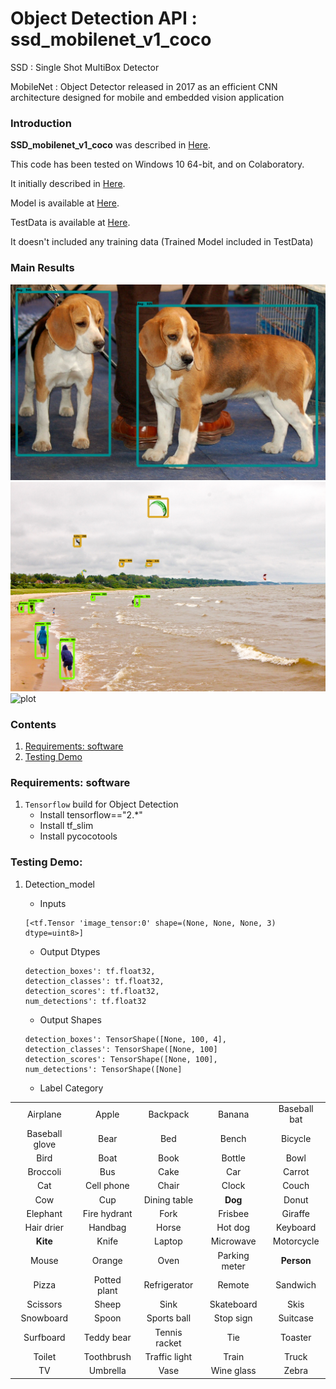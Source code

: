 # Object Detection API : ssd_mobilenet_v1_coco

SSD : Single Shot MultiBox Detector

MobileNet : Object Detector released in 2017 as an efficient CNN architecture designed for mobile and embedded vision application

### Introduction

**SSD_mobilenet_v1_coco** was described in [Here](https://docs.openvinotoolkit.org/latest/omz_models_model_ssd_mobilenet_v1_coco.html).

This code has been tested on Windows 10 64-bit, and on Colaboratory.

It initially described in [Here](https://github.com/tensorflow/models/tree/991f75e200721267302291862cd9bf936ca06f90/research/object_detection).

Model is available at [Here](https://github.com/tensorflow/models).

TestData is available at [Here](http://download.tensorflow.org/models/object_detection/ssd_mobilenet_v1_coco_2017_11_17.tar.gz).

It doesn't included any training data (Trained Model included in TestData)

### Main Results
![plot](https://github.com/falling90/Object_Detection/blob/main/Result/Result1.png?raw=true)
![plot](https://github.com/falling90/Object_Detection/blob/main/Result/Result2.png?raw=true)
![plot](https://github.com/falling90/Object_Detection/blob/main/Result/Result3.png?raw=true)

### Contents

1. [Requirements: software](#requirements-software)
2. [Testing Demo](#testing-demo)

### Requirements: software

1. `Tensorflow` build for Object Detection
    - Install tensorflow=="2.*"
    - Install tf_slim
    - Install pycocotools

### Testing Demo:
1.	Detection_model
    - Inputs
	```Shell
	[<tf.Tensor 'image_tensor:0' shape=(None, None, None, 3) dtype=uint8>]
	```

    - Output Dtypes
	```Shell
	detection_boxes': tf.float32,
	detection_classes': tf.float32,
	detection_scores': tf.float32,
	num_detections': tf.float32
	```

    - Output Shapes
	```Shell
	detection_boxes': TensorShape([None, 100, 4],
	detection_classes': TensorShape([None, 100]
	detection_scores': TensorShape([None, 100],
	num_detections': TensorShape([None]
	```

    - Label Category

|                |                |                |                |                |
| :-------------:| :-------------:| :-------------:| :-------------:| :-------------:|
| Airplane       | Apple          | Backpack       | Banana         | Baseball bat   |
| Baseball glove | Bear           | Bed            | Bench          | Bicycle        |
| Bird           | Boat           | Book           | Bottle         | Bowl           |
| Broccoli       | Bus            | Cake           | Car            | Carrot         |
| Cat            | Cell phone     | Chair          | Clock          | Couch          |
| Cow            | Cup            | Dining table   | **Dog**            | Donut          |
| Elephant       | Fire hydrant   | Fork           | Frisbee        | Giraffe        |
| Hair drier     | Handbag        | Horse          | Hot dog        | Keyboard       |
| **Kite**           | Knife          | Laptop         | Microwave      | Motorcycle     |
| Mouse          | Orange         | Oven           | Parking meter  | **Person**         |
| Pizza          | Potted plant   | Refrigerator   | Remote         | Sandwich       |
| Scissors       | Sheep          | Sink           | Skateboard     | Skis           |
| Snowboard      | Spoon          | Sports ball    | Stop sign      | Suitcase       |
| Surfboard      | Teddy bear     | Tennis racket  | Tie            | Toaster        |
| Toilet         | Toothbrush     | Traffic light  | Train          | Truck          |
| TV             | Umbrella       | Vase           | Wine glass     | Zebra          |

